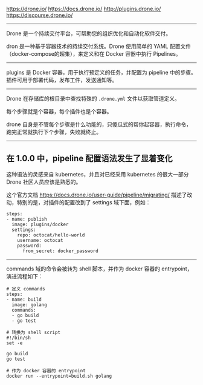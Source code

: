 https://drone.io/
https://docs.drone.io/
http://plugins.drone.io/
https://discourse.drone.io/

---

Drone 是一个持续交付平台，可帮助您的组织优化和自动化软件交付。

dron 是一种基于容器技术的持续交付系统。Drone 使用简单的 YAML 配置文件（docker-compose的超集），来定义和在 Docker 容器中执行 Pipelines。

---

plugins 是 Docker 容器，用于执行预定义的任务，并配置为 pipeline 中的步骤。插件可用于部署代码，发布工件，发送通知等。

---

Drone 在存储库的根目录中查找特殊的 `.drone.yml` 文件以获取管道定义。

每个步骤就是个容器，每个插件也是个容器。

drone 自身是不管每个步骤是什么功能的，只傻瓜式的帮你起容器，执行命令，跑完正常就执行下个步骤，失败就终止。

---

## 在 1.0.0 中，pipeline 配置语法发生了显着变化

这种语法的灵感来自 kubernetes，并且对已经采用 kubernetes 的很大一部分 Drone 社区人员应该是熟悉的。

这个官方文档 https://docs.drone.io/user-guide/pipeline/migrating/ 描述了改动，特别的是，对插件的配置改到了 settings 域下面，例如：

```
steps:
- name: publish
  image: plugins/docker
  settings:
    repo: octocat/hello-world
    username: octocat
    password: 
      from_secret: docker_password
```

---

commands 域的命令会被转为 shell 脚本，并作为 docker 容器的 entrypoint，演进流程如下：

```
# 定义 commands
steps:
- name: build
  image: golang
  commands:
  - go build
  - go test

# 转换为 shell script
#!/bin/sh
set -e

go build
go test

# 作为 docker 容器的 entrypoint
docker run --entrypoint=build.sh golang
```